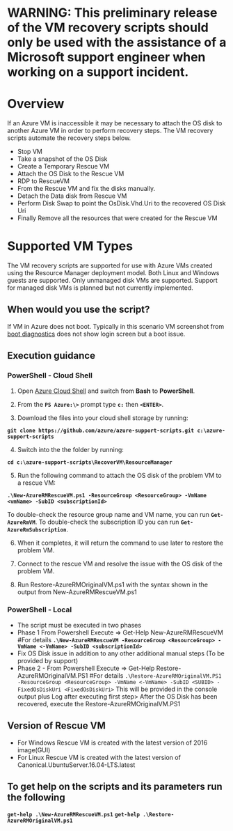 # WARNING: This preliminary release of the VM recovery scripts should only be used with the assistance of a Microsoft support engineer when working on a support incident.

# Overview
If an Azure VM is inaccessible it may be necessary to attach the OS disk to another Azure VM in order to perform recovery steps. The VM recovery scripts automate the recovery steps below.

- Stop VM
- Take a snapshot of the OS Disk
- Create a Temporary Rescue VM
- Attach the OS Disk to the Rescue VM
- RDP to RescueVM
- From the Rescue VM and fix the disks manually.
- Detach the Data disk from Rescue VM
- Perform Disk Swap to point the OsDisk.Vhd.Uri to the recovered OS Disk Uri
- Finally Remove all the resources that were created for the Rescue VM

# Supported VM Types

The VM recovery scripts are supported for use with Azure VMs created using the Resource Manager deployment model. Both Linux and Windows guests are supported. Only unmanaged disk VMs are supported. Support for managed disk VMs is planned but not currently implemented.

## When would you use the script?

If VM in Azure does not boot. Typically in this scenario VM screenshot from [boot diagnostics](https://azure.microsoft.com/en-us/blog/boot-diagnostics-for-virtual-machines-v2/) does not show login screen but a boot issue.

## Execution guidance
### PowerShell - Cloud Shell
1. Open [Azure Cloud Shell](https://docs.microsoft.com/en-us/azure/cloud-shell/overview) and switch from **Bash** to **PowerShell**. 

2. From the **`PS Azure:\>`** prompt type **`c:`** then **`<ENTER>`**.

3. Download the files into your cloud shell storage by running:

**`git clone https://github.com/azure/azure-support-scripts.git c:\azure-support-scripts`**

4. Switch into the the folder by running:

**`cd c:\azure-support-scripts\RecoverVM\ResourceManager`**

5. Run the following command to attach the OS disk of the problem VM to a rescue VM:

**`.\New-AzureRMRescueVM.ps1 -ResourceGroup <ResourceGroup> -VmName <vmName> -SubID <subscriptionId>`**

To double-check the resource group name and VM name, you can run **`Get-AzureRmVM`**. To double-check the subscription ID you can run **`Get-AzureRmSubscription`**.

6. When it completes, it will return the command to use later to restore the problem VM.

7. Connect to the rescue VM and resolve the issue with the OS disk of the problem VM.

8. Run Restore-AzureRMOriginalVM.ps1 with the syntax shown in the output from New-AzureRMRescueVM.ps1

### PowerShell - Local
- The script must be executed in two phases
- Phase 1  From Powershell Execute => Get-Help New-AzureRMRescueVM #For details
            **`.\New-AzureRMRescueVM -ResourceGroup <ResourceGroup> -VmName <-VmName> -SubID <subscriptionId>`**
- Fix OS Disk issue
           in addition to any other additional manual steps (To be provided by support)
- Phase 2 - From Powershell Execute =>  Get-Help Restore-AzureRMOriginalVM.PS1 #For details
            `.\Restore-AzureRMOriginalVM.PS1  -ResourceGroup <ResourceGroup> -VmName <-VmName> -SubID <SUBID> -FixedOsDiskUri <FixedOsDiskUri>` This will be provided in the console output plus Log after executing first step>
            After the OS Disk has been recovered, execute the Restore-AzureRMOriginalVM.PS1
## Version of Rescue VM
- For Windows Rescue VM is created with the latest version of 2016 image(GUI)
- For Linux   Rescue VM is created with the latest version of Canonical.UbuntuServer.16.04-LTS.latest

## To get help on the scripts and its parameters run the following

**`get-help .\New-AzureRMRescueVM.ps1`**
**`get-help .\Restore-AzureRMOriginalVM.ps1`**
